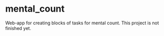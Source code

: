 # mental_count
Web-app for creating blocks of tasks for mental count. This project is not finished yet.
